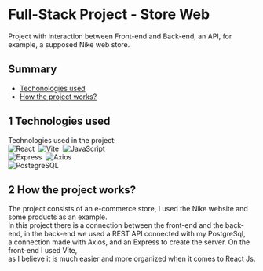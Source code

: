 # Full-Stack Project - Store Web

Project with interaction between Front-end and Back-end, an API, for example, a supposed Nike web store.

## Summary
- [Techonologies used](#1-technologies-used)
- [How the project works?](#2-how-the-project-works)

## 1 Technologies used 
Technologies used in the project: </br>
![React](https://img.shields.io/badge/React-20232A?style=for-the-badge&logo=react&logoColor=61DAFB)&nbsp; ![Vite](https://img.shields.io/badge/Vite-B73BFE?style=for-the-badge&logo=vite&logoColor=FFD62E)&nbsp;
![JavaScript](https://img.shields.io/badge/JavaScript-F7DF1E?style=for-the-badge&logo=javascript&logoColor=black)&nbsp; </br>
![Express](https://img.shields.io/badge/Express%20js-000000?style=for-the-badge&logo=express&logoColor=white)&nbsp;  ![Axios](https://img.shields.io/badge/axios-671ddf?&style=for-the-badge&logo=axios&logoColor=white)&nbsp; </br>
![PostegreSQL](https://img.shields.io/badge/PostgreSQL-316192?style=for-the-badge&logo=postgresql&logoColor=white)&nbsp; </br>

## 2 How the project works?
The project consists of an e-commerce store, I used the Nike website and some products as an example. </br> 
In this project there is a connection between the front-end and the back-end, in the back-end we used a REST API connected with my PostgreSql, </br>
a connection made with Axios, and an Express to create the server. On the front-end I used Vite,  </br> 
as I believe it is much easier and more organized when it comes to React Js.
